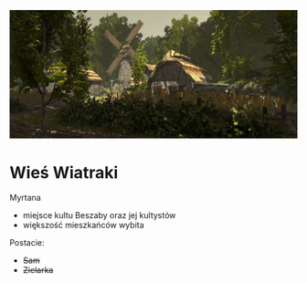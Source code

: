 <p><img src="media/wiatraki.jpg"></img></p>

# Wieś Wiatraki

<a data-path="Rejony/Myrtana.md">Myrtana</a>


- miejsce kultu Beszaby oraz jej kultystów
- większość mieszkańców wybita

Postacie:

- ~~<a data-path="NPC/Sam.md">Sam</a>~~
- ~~Zielarka~~